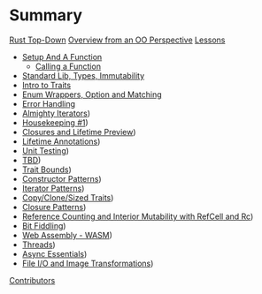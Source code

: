 # Summary

[Rust Top-Down](README.md)
[Overview from an OO Perspective](OVERVIEW.md)
[Lessons](lessons/LESSONS.md) 
- [Setup And A Function](lessons/lesson_one/README.md)
    - [Calling a Function](lessons/lesson_one/ex_function_parameter_return.md)
- [Standard Lib, Types, Immutability](./lessons/lesson_two/README.md)
- [Intro to Traits](./lessons/lesson_three/README.md)
- [Enum Wrappers, Option<T> and Matching](./lessons/lesson_four/README.md)
- [Error Handling](./lessons/lesson_five/README.md)
- [Almighty Iterators](./lessons/lesson_six/README.md))
- [Housekeeping #1](./lessons/lesson_seven/README.md))
- [Closures and Lifetime Preview](./lessons/lesson_eight/README.md))
- [Lifetime Annotations](./lessons/lesson_nine/README.md))
- [Unit Testing](./lessons/lesson_ten/README.md))
- [TBD](./lessons/lesson_eleven/README.md))
- [Trait Bounds](./lessons/lesson_twelve/README.md))
- [Constructor Patterns](./lessons/lesson_thirteen/README.md))
- [Iterator Patterns](./lessons/lesson_fourteen/README.md))
- [Copy/Clone/Sized Traits](./lessons/lesson_fifteen/README.md))
- [Closure Patterns](./lessons/lesson_sixteen/README.md))
- [Reference Counting and Interior Mutability with RefCell<T> and Rc<T>](./lessons/lesson_seventeen/README.md))
- [Bit Fiddling](./lessons/lesson_eighteen/README.md))
- [Web Assembly - WASM](./lessons/lesson_nineteen/README.md))
- [Threads](./lessons/lesson_twenty/README.md))
- [Async Essentials](./lessons/lesson_twenty_one/README.md))
- [File I/O and Image Transformations](./lessons/lesson_twenty_two/RustFSExample/README.md))

[Contributors](misc/contributors.md)
